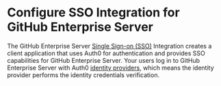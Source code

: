 # Configure SSO Integration for GitHub Enterprise Server

The GitHub Enterprise Server [Single Sign-on (SSO)](https://auth0.com/docs/sso) Integration creates a client application that uses Auth0 for authentication and provides SSO capabilities for GitHub Enterprise Server. Your users log in to GitHub Enterprise Server with Auth0 [identity providers](https://auth0.com/docs/identityproviders), which means the identity provider performs the identity credentials verification.
